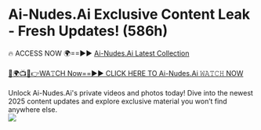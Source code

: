 # Ai-Nudes.Ai Exclusive Content Leak - Fresh Updates! (586h)

🔥 ACCESS NOW 🌍==►► <a href="https://tinyurl.com/yc657z5k" rel="nofollow">Ai-Nudes.Ai Latest Collection</a>
<br><br>
[🔴🌍📺📱👉WA𝚃CH Now==►► CLICK HERE TO Ai-Nudes.Ai 𝚆𝙰𝚃𝙲𝙷 NOW](https://tinyurl.com/yc657z5k)
<br><br>
Unlock Ai-Nudes.Ai's private videos and photos today! Dive into the newest 2025 content updates and explore exclusive material you won’t find anywhere else.
<br>
<a href="https://tinyurl.com/yc657z5k" rel="nofollow" data-target="animated-image.originalLink"><img src="https://camo.githubusercontent.com/8a4f000d20f83aca3bf7ec5f350d767afa0574a8a352519fd8cfa583a6f93a33/68747470733a2f2f692e696d6775722e636f6d2f644a486b345a712e676966" data-canonical-src="https://i.imgur.com/dJHk4Zq.gif" style="max-width: 100%; display: inline-block;" data-target="animated-image.originalImage"></a>
<br>
